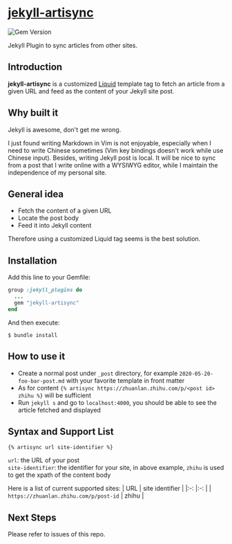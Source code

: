 # [jekyll-artisync](https://rubygems.org/gems/jekyll-artisync)
![Gem Version](https://img.shields.io/gem/v/jekyll-artisync.svg)

Jekyll Plugin to sync articles from other sites.
## Introduction
**jekyll-artisync** is a customized [Liquid](https://shopify.github.io/liquid/) template tag to fetch an article from a given URL and feed as the content of your Jekyll site post.

## Why built it
Jekyll is awesome, don't get me wrong.

I just found writing Markdown in Vim is not enjoyable, especially when I need to
write Chinese sometimes (Vim key bindings doesn't work while use Chinese input). Besides, writing Jekyll post is local. 
It will be nice to sync from a post that I write online with a WYSIWYG editor, while I maintain the independence of my personal site.

## General idea
* Fetch the content of a given URL
* Locate the post body
* Feed it into Jekyll content

Therefore using a customized Liquid tag seems is the best solution.

## Installation
Add this line to your Gemfile:
```ruby
group :jekyll_plugins do
  ...
  gem "jekyll-artisync"
end
```
And then execute:
```
$ bundle install
```

## How to use it
* Create a normal post under `_post` directory, for example `2020-05-20-foo-bar-post.md` with your favorite template in front matter
* As for content `{% artisync https://zhuanlan.zhihu.com/p/<post id> zhihu %}` will be sufficient
* Run `jekyll s` and go to `localhost:4000`, you should be able to see the article fetched and displayed

## Syntax and Support List
`{% artisync url site-identifier %}`

`url`: the URL of your post  
`site-identifier`: the identifier for your site, in above example, `zhihu` is used to get the xpath of the content body

Here is a list of current supported sites:
| URL                                     | site identifier  | 
|:-:                                      |:-:               |
| `https://zhuanlan.zhihu.com/p/post-id`    |  zhihu           |

## Next Steps
Please refer to issues of this repo.
